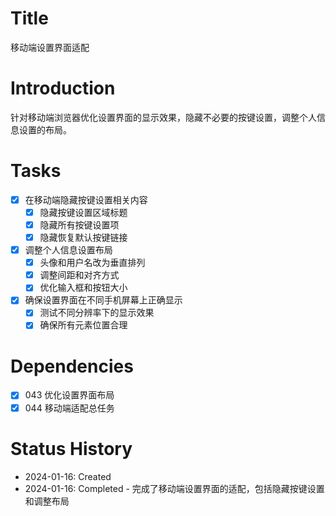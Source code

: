# Title
移动端设置界面适配

# Introduction
针对移动端浏览器优化设置界面的显示效果，隐藏不必要的按键设置，调整个人信息设置的布局。

# Tasks
- [x] 在移动端隐藏按键设置相关内容
  - [x] 隐藏按键设置区域标题
  - [x] 隐藏所有按键设置项
  - [x] 隐藏恢复默认按键链接
- [x] 调整个人信息设置布局
  - [x] 头像和用户名改为垂直排列
  - [x] 调整间距和对齐方式
  - [x] 优化输入框和按钮大小
- [x] 确保设置界面在不同手机屏幕上正确显示
  - [x] 测试不同分辨率下的显示效果
  - [x] 确保所有元素位置合理

# Dependencies
- [x] 043 优化设置界面布局
- [x] 044 移动端适配总任务

# Status History
- 2024-01-16: Created
- 2024-01-16: Completed - 完成了移动端设置界面的适配，包括隐藏按键设置和调整布局
